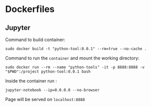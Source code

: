 # Dockerfiles


## Jupyter


Command to build container:


`sudo docker build -t "python-tool:0.0.1" --rm=true --no-cache . `


Command to run the `container` and mount the working directory:


`sudo docker run --rm --name "python-tools" -it -p 8888:8888 -v "$PWD":/project python-tool:0.0.1 bash`


Inside the container run :

`jupyter-notebook --ip=0.0.0.0 --no-browser`


Page will be served on `localhost:8888`
